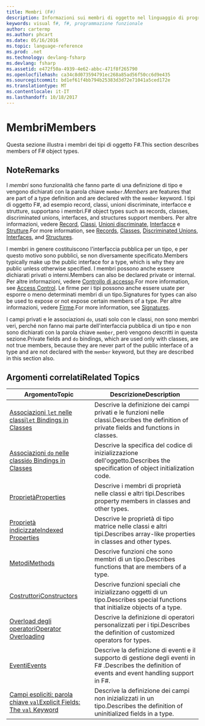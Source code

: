 ```yaml
---
title: Membri (F#)
description: Informazioni sui membri di oggetto nel linguaggio di programmazione c#.
keywords: visual f#, f#, programmazione funzionale
author: cartermp
ms.author: phcart
ms.date: 05/16/2016
ms.topic: language-reference
ms.prod: .net
ms.technology: devlang-fsharp
ms.devlang: fsharp
ms.assetid: e472f50a-4939-4e62-abbc-471f8f265790
ms.openlocfilehash: ca34c8d073594791ec268a85ad56f50cc6d9e435
ms.sourcegitcommit: bd1ef61f4bb794b25383d3d72e71041a5ced172e
ms.translationtype: MT
ms.contentlocale: it-IT
ms.lasthandoff: 10/18/2017
---
```

# <a name="members"></a><span data-ttu-id="6f245-104">Membri</span><span class="sxs-lookup"><span data-stu-id="6f245-104">Members</span></span>

<span data-ttu-id="6f245-105">Questa sezione illustra i membri dei tipi di oggetto F#.</span><span class="sxs-lookup"><span data-stu-id="6f245-105">This section describes members of F# object types.</span></span>


## <a name="remarks"></a><span data-ttu-id="6f245-106">Note</span><span class="sxs-lookup"><span data-stu-id="6f245-106">Remarks</span></span>
<span data-ttu-id="6f245-107">I *membri* sono funzionalità che fanno parte di una definizione di tipo e vengono dichiarati con la parola chiave `member`.</span><span class="sxs-lookup"><span data-stu-id="6f245-107">*Members* are features that are part of a type definition and are declared with the `member` keyword.</span></span> <span data-ttu-id="6f245-108">I tipi di oggetto F#, ad esempio record, classi, unioni discriminate, interfacce e strutture, supportano i membri.</span><span class="sxs-lookup"><span data-stu-id="6f245-108">F# object types such as records, classes, discriminated unions, interfaces, and structures support members.</span></span> <span data-ttu-id="6f245-109">Per altre informazioni, vedere [Record](../records.md), [Classi](../classes.md), [Unioni discriminate](../discriminated-Unions.md), [Interfacce](../interfaces.md) e [Strutture](../structures.md).</span><span class="sxs-lookup"><span data-stu-id="6f245-109">For more information, see [Records](../records.md), [Classes](../classes.md), [Discriminated Unions](../discriminated-Unions.md), [Interfaces](../interfaces.md), and [Structures](../structures.md).</span></span>

<span data-ttu-id="6f245-110">I membri in genere costituiscono l'interfaccia pubblica per un tipo, e per questo motivo sono pubblici, se non diversamente specificato.</span><span class="sxs-lookup"><span data-stu-id="6f245-110">Members typically make up the public interface for a type, which is why they are public unless otherwise specified.</span></span> <span data-ttu-id="6f245-111">I membri possono anche essere dichiarati privati o interni.</span><span class="sxs-lookup"><span data-stu-id="6f245-111">Members can also be declared private or internal.</span></span> <span data-ttu-id="6f245-112">Per altre informazioni, vedere [Controllo di accesso](../access-Control.md).</span><span class="sxs-lookup"><span data-stu-id="6f245-112">For more information, see [Access Control](../access-Control.md).</span></span> <span data-ttu-id="6f245-113">Le firme per i tipi possono anche essere usate per esporre o meno determinati membri di un tipo.</span><span class="sxs-lookup"><span data-stu-id="6f245-113">Signatures for types can also be used to expose or not expose certain members of a type.</span></span> <span data-ttu-id="6f245-114">Per altre informazioni, vedere [Firme](../signatures.md).</span><span class="sxs-lookup"><span data-stu-id="6f245-114">For more information, see [Signatures](../signatures.md).</span></span>

<span data-ttu-id="6f245-115">I campi privati e le associazioni `do`, usati solo con le classi, non sono membri veri, perché non fanno mai parte dell'interfaccia pubblica di un tipo e non sono dichiarati con la parola chiave `member`, però vengono descritti in questa sezione.</span><span class="sxs-lookup"><span data-stu-id="6f245-115">Private fields and `do` bindings, which are used only with classes, are not true members, because they are never part of the public interface of a type and are not declared with the `member` keyword, but they are described in this section also.</span></span>


## <a name="related-topics"></a><span data-ttu-id="6f245-116">Argomenti correlati</span><span class="sxs-lookup"><span data-stu-id="6f245-116">Related Topics</span></span>


|<span data-ttu-id="6f245-117">Argomento</span><span class="sxs-lookup"><span data-stu-id="6f245-117">Topic</span></span>|<span data-ttu-id="6f245-118">Descrizione</span><span class="sxs-lookup"><span data-stu-id="6f245-118">Description</span></span>|
|-----|-----------|
|[<span data-ttu-id="6f245-119">Associazioni `let` nelle classi</span><span class="sxs-lookup"><span data-stu-id="6f245-119">`let` Bindings in Classes</span></span>](let-bindings-in-classes.md)|<span data-ttu-id="6f245-120">Descrive la definizione dei campi privati e le funzioni nelle classi.</span><span class="sxs-lookup"><span data-stu-id="6f245-120">Describes the definition of private fields and functions in classes.</span></span>|
|[<span data-ttu-id="6f245-121">Associazioni `do` nelle classi</span><span class="sxs-lookup"><span data-stu-id="6f245-121">`do` Bindings in Classes</span></span>](do-bindings-in-classes.md)|<span data-ttu-id="6f245-122">Descrive la specifica del codice di inizializzazione dell'oggetto.</span><span class="sxs-lookup"><span data-stu-id="6f245-122">Describes the specification of object initialization code.</span></span>|
|[<span data-ttu-id="6f245-123">Proprietà</span><span class="sxs-lookup"><span data-stu-id="6f245-123">Properties</span></span>](properties.md)|<span data-ttu-id="6f245-124">Descrive i membri di proprietà nelle classi e altri tipi.</span><span class="sxs-lookup"><span data-stu-id="6f245-124">Describes property members in classes and other types.</span></span>|
|[<span data-ttu-id="6f245-125">Proprietà indicizzate</span><span class="sxs-lookup"><span data-stu-id="6f245-125">Indexed Properties</span></span>](indexed-properties.md)|<span data-ttu-id="6f245-126">Descrive le proprietà di tipo matrice nelle classi e altri tipi.</span><span class="sxs-lookup"><span data-stu-id="6f245-126">Describes array-like properties in classes and other types.</span></span>|
|[<span data-ttu-id="6f245-127">Metodi</span><span class="sxs-lookup"><span data-stu-id="6f245-127">Methods</span></span>](methods.md)|<span data-ttu-id="6f245-128">Descrive funzioni che sono membri di un tipo.</span><span class="sxs-lookup"><span data-stu-id="6f245-128">Describes functions that are members of a type.</span></span>|
|[<span data-ttu-id="6f245-129">Costruttori</span><span class="sxs-lookup"><span data-stu-id="6f245-129">Constructors</span></span>](constructors.md)|<span data-ttu-id="6f245-130">Descrive funzioni speciali che inizializzano oggetti di un tipo.</span><span class="sxs-lookup"><span data-stu-id="6f245-130">Describes special functions that initialize objects of a type.</span></span>|
|[<span data-ttu-id="6f245-131">Overload degli operatori</span><span class="sxs-lookup"><span data-stu-id="6f245-131">Operator Overloading</span></span>](../operator-overloading.md)|<span data-ttu-id="6f245-132">Descrive la definizione di operatori personalizzati per i tipi.</span><span class="sxs-lookup"><span data-stu-id="6f245-132">Describes the definition of customized operators for types.</span></span>|
|[<span data-ttu-id="6f245-133">Eventi</span><span class="sxs-lookup"><span data-stu-id="6f245-133">Events</span></span>](events.md)|<span data-ttu-id="6f245-134">Descrive la definizione di eventi e il supporto di gestione degli eventi in F# .</span><span class="sxs-lookup"><span data-stu-id="6f245-134">Describes the definition of events and event handling support in F#.</span></span>|
|[<span data-ttu-id="6f245-135">Campi espliciti: parola chiave `val`</span><span class="sxs-lookup"><span data-stu-id="6f245-135">Explicit Fields: The `val` Keyword</span></span>](explicit-fields-the-val-keyword.md)|<span data-ttu-id="6f245-136">Descrive la definizione dei campi non inizializzati in un tipo.</span><span class="sxs-lookup"><span data-stu-id="6f245-136">Describes the definition of uninitialized fields in a type.</span></span>|
